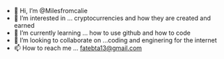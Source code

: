 - 👋 Hi, I’m @Milesfromcalie
- 👀 I’m interested in ... cryptocurrencies and how they are created and earned
- 🌱 I’m currently learning ... how to use github and how to code
- 💞️ I’m looking to collaborate on ...coding and enginering for the internet 
- 📫 How to reach me ... fatebta13@gmail.com

<!---
Milesfromcalie/Milesfromcalie is a ✨ special ✨ repository because its `README.md` (this file) appears on your GitHub profile.
You can click the Preview link to take a look at your changes.
--->
